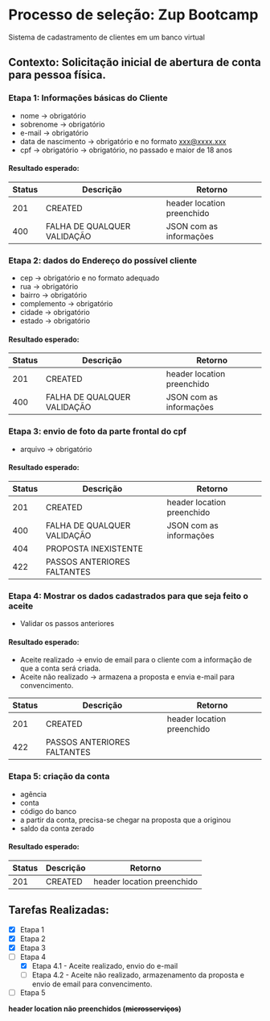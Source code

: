# Processo de seleção: Zup Bootcamp
Sistema de cadastramento de clientes em um banco virtual

## Contexto: Solicitação inicial de abertura de conta para pessoa física.

### Etapa 1: Informações básicas do Cliente
* nome -> obrigatório
* sobrenome -> obrigatório
* e-mail -> obrigatório
* data de nascimento -> obrigatório e no formato xxx@xxxx.xxx
* cpf -> obrigatório -> obrigatório, no passado e maior de 18 anos

#### Resultado esperado:

  |Status|Descrição                   |Retorno                    |
  |------|----------------------------|---------------------------|
  | 201  |CREATED                     |header location preenchido |
  | 400  |FALHA DE QUALQUER VALIDAÇÃO |JSON com as informações    |

### Etapa 2: dados do Endereço do possível cliente
* cep -> obrigatório e no formato adequado
* rua -> obrigatório
* bairro -> obrigatório
* complemento -> obrigatório 
* cidade -> obrigatório 
* estado -> obrigatório

#### Resultado esperado:

  |Status|Descrição                   |Retorno                    |
  |------|----------------------------|---------------------------|
  | 201  |CREATED                     |header location preenchido |
  | 400  |FALHA DE QUALQUER VALIDAÇÃO |JSON com as informações    |

### Etapa 3: envio de foto da parte frontal do cpf
* arquivo -> obrigatório

#### Resultado esperado:

  |Status|Descrição                   |Retorno                    |
  |------|----------------------------|---------------------------|
  | 201  |CREATED                     |header location preenchido |
  | 400  |FALHA DE QUALQUER VALIDAÇÃO |JSON com as informações    |
  | 404  |PROPOSTA INEXISTENTE        |                           |
  | 422  |PASSOS ANTERIORES FALTANTES |                           |
  

### Etapa 4: Mostrar os dados cadastrados para que seja feito o aceite
* Validar os passos anteriores

#### Resultado esperado:

* Aceite realizado -> envio de email para o cliente com a informação de que a conta será criada.
* Aceite não realizado -> armazena a proposta e envia e-mail para convencimento.

|Status|Descrição                   |Retorno                    |
|------|----------------------------|---------------------------|
| 201  |CREATED                     |header location preenchido |
| 422  |PASSOS ANTERIORES FALTANTES |                           |


### Etapa 5: criação da conta
* agência
* conta
* código do banco
* a partir da conta, precisa-se chegar na proposta que a originou
* saldo da conta zerado

#### Resultado esperado:

|Status|Descrição                   |Retorno                    |
|------|----------------------------|---------------------------|
| 201  |CREATED                     |header location preenchido |


## Tarefas Realizadas:

- [x] Etapa 1
- [x] Etapa 2
- [x] Etapa 3
- [ ] Etapa 4
    - [x] Etapa 4.1 - Aceite realizado, envio do e-mail
    - [ ] Etapa 4.2 - Aceite não realizado, armazenamento da proposta e envio de email para convencimento.
- [ ] Etapa 5

**header location não preenchidos (~~microsserviços~~)**







